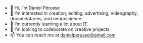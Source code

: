 - 👋 Hi, I’m Daniel Pérusse
- 👀 I’m interested in creation, editing, advertising, videography, documentaries, and neuroscience.
- 🌱 I’m currently learning a lot about IT.
- 💞️ I’m looking to collaborate on creative projects.
- 📫 You can reach me at danielperusse@gmail.com

<!---
perussed/perussed is a ✨ special ✨ repository because its `README.md` (this file) appears on your GitHub profile.
You can click the Preview link to take a look at your changes.
--->
